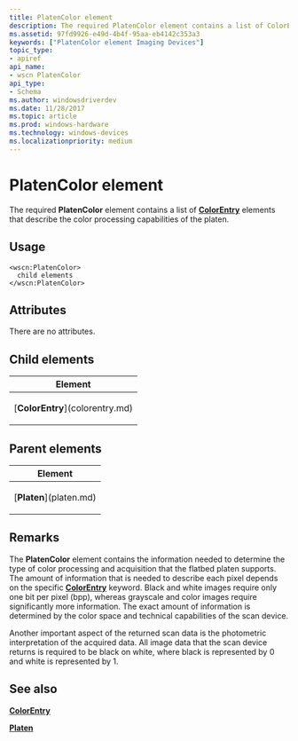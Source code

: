 ```yaml
---
title: PlatenColor element
description: The required PlatenColor element contains a list of ColorEntry elements that describe the color processing capabilities of the platen.
ms.assetid: 97fd9926-e49d-4b4f-95aa-eb4142c353a3
keywords: ["PlatenColor element Imaging Devices"]
topic_type:
- apiref
api_name:
- wscn PlatenColor
api_type:
- Schema
ms.author: windowsdriverdev
ms.date: 11/28/2017
ms.topic: article
ms.prod: windows-hardware
ms.technology: windows-devices
ms.localizationpriority: medium
---
```


# PlatenColor element


The required **PlatenColor** element contains a list of [**ColorEntry**](colorentry.md) elements that describe the color processing capabilities of the platen.

Usage
-----

``` syntax
<wscn:PlatenColor>
  child elements
</wscn:PlatenColor>
```

Attributes
----------

There are no attributes.

## Child elements


<table>
<colgroup>
<col width="100%" />
</colgroup>
<thead>
<tr class="header">
<th>Element</th>
</tr>
</thead>
<tbody>
<tr class="odd">
<td><p>[<strong>ColorEntry</strong>](colorentry.md)</p></td>
</tr>
</tbody>
</table>

## Parent elements


<table>
<colgroup>
<col width="100%" />
</colgroup>
<thead>
<tr class="header">
<th>Element</th>
</tr>
</thead>
<tbody>
<tr class="odd">
<td><p>[<strong>Platen</strong>](platen.md)</p></td>
</tr>
</tbody>
</table>

Remarks
-------

The **PlatenColor** element contains the information needed to determine the type of color processing and acquisition that the flatbed platen supports. The amount of information that is needed to describe each pixel depends on the specific [**ColorEntry**](colorentry.md) keyword. Black and white images require only one bit per pixel (bpp), whereas grayscale and color images require significantly more information. The exact amount of information is determined by the color space and technical capabilities of the scan device.

Another important aspect of the returned scan data is the photometric interpretation of the acquired data. All image data that the scan device returns is required to be black on white, where black is represented by 0 and white is represented by 1.

## <span id="see_also"></span>See also


[**ColorEntry**](colorentry.md)

[**Platen**](platen.md)

 

 






